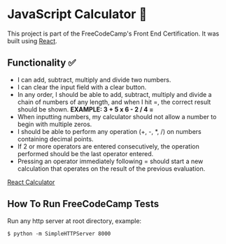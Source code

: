 # JavaScript Calculator :1234:

This project is part of the FreeCodeCamp's Front End Certification.
It was built using [React](https://facebook.github.io/react/).

## Functionality :white_check_mark:

- I can add, subtract, multiply and divide two numbers.
- I can clear the input field with a clear button.
- In any order, I should be able to add, subtract, multiply and divide a chain of numbers of any length, and when I hit =, the correct result should be shown. **EXAMPLE: 3 + 5 x 6 - 2 / 4 =**
- When inputting numbers, my calculator should not allow a number to begin with multiple zeros.
- I should be able to perform any operation (+, -, *, /) on numbers containing decimal points.
- If 2 or more operators are entered consecutively, the operation performed should be the last operator entered.
- Pressing an operator immediately following = should start a new calculation that operates on the result of the previous evaluation.

[React Calculator](https://rofrtd.github.io/React-Calculator/)

## How To Run FreeCodeCamp Tests

Run any http server at root directory, example:

    $ python -m SimpleHTTPServer 8000